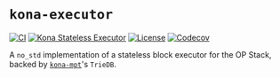 # `kona-executor`

<a href="https://github.com/op-rs/kona/actions/workflows/rust_ci.yaml"><img src="https://github.com/op-rs/kona/actions/workflows/rust_ci.yaml/badge.svg?label=ci" alt="CI"></a>
<a href="https://crates.io/crates/kona-executor"><img src="https://img.shields.io/crates/v/kona-executor.svg?label=kona-executor&labelColor=2a2f35" alt="Kona Stateless Executor"></a>
<a href="https://github.com/op-rs/kona/blob/main/LICENSE.md"><img src="https://img.shields.io/badge/License-MIT-d1d1f6.svg?label=license&labelColor=2a2f35" alt="License"></a>
<a href="https://img.shields.io/codecov/c/github/op-rs/kona"><img src="https://img.shields.io/codecov/c/github/op-rs/kona" alt="Codecov"></a>

A `no_std` implementation of a stateless block executor for the OP Stack, backed by [`kona-mpt`](../mpt)'s `TrieDB`.
